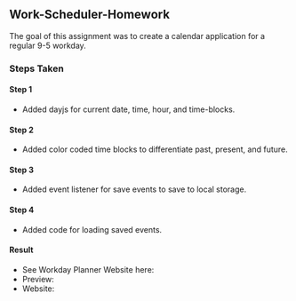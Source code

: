 ## Work-Scheduler-Homework

The goal of this assignment was to create a calendar application for a regular 9-5 workday.

### Steps Taken

#### Step 1
- Added dayjs for current date, time, hour, and time-blocks.

#### Step 2
- Added color coded time blocks to differentiate past, present, and future.

#### Step 3
- Added event listener for save events to save to local storage.

#### Step 4
- Added code for loading saved events.

#### Result
- See Workday Planner Website here:
- Preview: 
- Website: 
